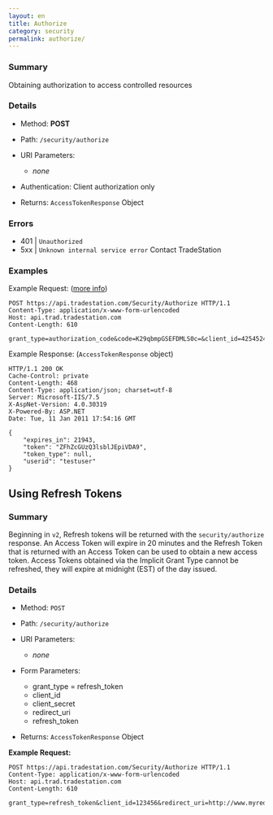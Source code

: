 ```yaml
---
layout: en
title: Authorize
category: security
permalink: authorize/
---
```


### Summary

Obtaining authorization to access controlled resources

### Details

* Method: **POST**
* Path: `/security/authorize`
* URI Parameters:
  
  * *none*
* Authentication: Client authorization only
* Returns: `AccessTokenResponse` Object

### Errors

* 401 | `Unauthorized`
* 5xx | `Unknown internal service error` Contact TradeStation

### Examples

Example Request: ([more info]({{site.baseurl}}/en/getting-started/security-overview/))

    POST https://api.tradestation.com/Security/Authorize HTTP/1.1
    Content-Type: application/x-www-form-urlencoded
    Host: api.trad.tradestation.com
    Content-Length: 610
    
    grant_type=authorization_code&code=K29qbmpGSEFDMLS0c=&client_id=42545245&redirect_uri=/webapi/authorize/authcodetest.aspx&client_secret=2452345

Example Response: (`AccessTokenResponse` object)

    HTTP/1.1 200 OK
    Cache-Control: private
    Content-Length: 468
    Content-Type: application/json; charset=utf-8
    Server: Microsoft-IIS/7.5
    X-AspNet-Version: 4.0.30319
    X-Powered-By: ASP.NET
    Date: Tue, 11 Jan 2011 17:54:16 GMT
    
    {
        "expires_in": 21943,
        "token": "ZFhZcGUzQ3lsblJEpiVDA9",
        "token_type": null,
        "userid": "testuser"
    }

## Using Refresh Tokens

### Summary

Beginning in `v2`, Refresh tokens will be returned with the `security/authorize` response. An Access Token will expire in 20 minutes and the Refresh Token that is returned with an Access Token can be used to obtain a new access token. Access Tokens obtained via the Implicit Grant Type cannot be refreshed, they will expire at midnight (EST) of the day issued.

### Details

* Method: `POST`
* Path: `/security/authorize`
* URI Parameters:

  * *none*
* Form Parameters:
  * grant_type = refresh_token
  * client_id
  * client_secret
  * redirect_uri
  * refresh_token
* Returns: `AccessTokenResponse` Object

**Example Request:**

    POST https://api.tradestation.com/Security/Authorize HTTP/1.1
    Content-Type: application/x-www-form-urlencoded
    Host: api.trad.tradestation.com
    Content-Length: 610
    
    grant_type=refresh_token&client_id=123456&redirect_uri=http://www.myredirect.com&client_secret=789456&refresh_token=1234myRefreshToken56789
